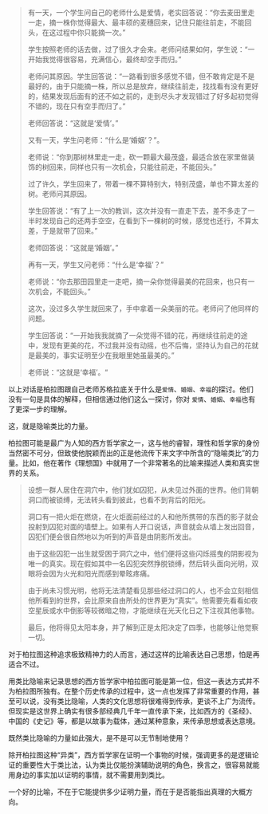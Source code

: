 



> 有一天，一个学生问自己的老师什么是爱情，老实回答说：“你去麦田里走一走，摘一株你觉得最大、最丰硕的麦穗回来，记住只能往前走，不能回头，在这过程中你只能摘一次。”
>
> 学生按照老师的话去做，过了很久才会来。老师问结果如何，学生说：“一开始我觉得很容易，充满信心，最终却空手而归。”
>
> 老师问其原因。学生回答说：“一路看到很多感觉不错，但不敢肯定是不是最好的，由于只能摘一株，所以总是放弃，继续往前走，找找看有没有更好的，结果发现后面有的还不如之前的，走到尽头才发现错过了好多起初觉得不错的，现在只有空手而归了。”
>
> 老师回答说：“这就是‘爱情’。”
>
> 又有一天，学生问老师：“什么是‘婚姻’？”。
>
> 老师说：“你到那树林里走一走，砍一颗最大最茂盛，最适合放在家里做装饰的树回来，同样也只有一次机会，只能往前走，不能回头。”
>
> 过了许久，学生回来了，带着一棵不算特别大，特别茂盛，单也不算太差的树。老师问其原因。
>
> 学生回答说：“有了上一次的教训，这次并没有一直走下去，差不多走了一半时发现自己的还两手空空，在看到下一棵树的时候，感觉也还行，不算太差，于是就带了回来。”
>
> 老师回答说：“这就是‘婚姻’。”
>
> 再有一天，学生又问老师：“什么是‘幸福’？”
>
> 老师说：“你去那田园里走一走吧，摘一朵你觉得最美的花回来，也只有一次机会，不能回头。”
>
> 这次，没过多久学生就回来了，手中拿着一朵美丽的花。老师问了他同样的问题。
>
> 学生回答说：“一开始我我就摘了一朵觉得不错的花，再继续往前走的途中，发现有更美的花，不过我并没有动摇，也不后悔，坚持认为自己的花就是最美的，事实证明至少在我眼里她虽最美的。”
>
> 老师说：“这就是‘幸福’。“



以上对话是柏拉图跟自己老师苏格拉底关于什么是`爱情`、`婚姻`、`幸福`的探讨。他们没有一句是具体的解释，但相信通过他们这么一探讨，你对 `爱情`、`婚姻`、`幸福`也有了更深一步的理解。

这，就是隐喻类比的力量。

柏拉图可能是最广为人知的西方哲学家之一，这与他的睿智，理性和哲学家的身份当然密不可分，但致使他脱颖而出的正是他流传下来文字中所含的“隐喻类比”的力量。比如，他在著作《理想国》中就用了一个非常著名的比喻来描述人类和真实世界的关系。

> 设想一群人居住在洞穴中，他们犹如囚犯，从未见过外面的世界。他们背朝洞口而被锁缚，无法转头看到彼此，也看不到背后的阳光。
>
> 洞口有一把火炬在燃烧，在火炬面前经过的人和他所携带的东西的影子就会投射到囚犯对面的墙壁上。如果有人开口说话，声音就会从墙上发出回音，囚犯们便会很自然地以为听到的声音是由阴影所发出。
>
> 由于这些囚犯一出生就受困于洞穴之中，他们便将这些闪烁摇曳的阴影视为唯一的真实。现在假如其中一名囚犯突然挣脱锁缚，然后转头面向光明，双眼将会因为火光和阳光而感到晕眩疼痛。
>
> 由于尚未习惯光明，他将无法清楚看见那些经过洞口的人，也不会立刻相信他所看到的世界，会比原来自由所处的世界更为“真实”。他需要先看看如夜空星辰或水中倒影等较微暗之物，才能继续在光天化日之下注视其他事物。
>
> 最后，他将得见太阳本身，并了解到正是太阳决定了四季，也能够让他觉察一切。

对于柏拉图这种追求极致精神力的人而言，通过这样的比喻表达自己思想，怕是再适合不过。

用类比隐喻来记录思想的西方哲学家中柏拉图可能是第一位，但这一表达方式并不为柏拉图所独有。在整个历史传承的过程中，这一点也发挥了非常重要的作用，甚至可以说，没有类比隐喻，人类的文化思想将很难得到传承，更谈不上广为流传。但现实是这世界上确实有很多部经典几千年一直传承下来，比如西方的《圣经》、中国的《史记》等，都是以故事为载体，通过某种意象，来传承思想或表达意境。

既然类比隐喻的力量如此强大，是不是可以无节制地使用？

除开柏拉图这种“异类”，西方哲学家在证明一个事物的时候，强调更多的是逻辑论证的重要性大于类比法，认为类比仅能扮演辅助说明的角色，换言之，很容易就能用身边的事实加以证明的事情，就不需要用到类比。

一个好的比喻，不在于它能提供多少证明力量，而在于是否能指出真理的大概方向。









